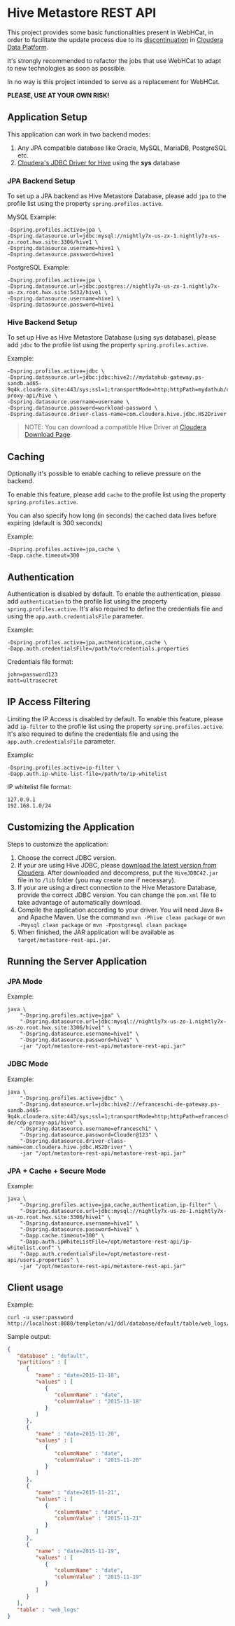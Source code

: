 # Hive Metastore REST API

This project provides some basic functionalities present in WebHCat, in order to facilitate 
the update process due to its [discontinuation](https://docs.cloudera.com/cdp-private-cloud-upgrade/latest/upgrade/topics/hive-unsupported.html) in
[Cloudera Data Platform](https://www.cloudera.com/products/cloudera-data-platform.html). 

It's strongly recommended to refactor the jobs that use WebHCat to adapt to new technologies as soon as possible.

In no way is this project intended to serve as a replacement for WebHCat.

**PLEASE, USE AT YOUR OWN RISK!**

## Application Setup

This application can work in two backend modes:

1. Any JPA compatible database like Oracle, MySQL, MariaDB, PostgreSQL etc.
2. [Cloudera's JDBC Driver for Hive](https://www.cloudera.com/downloads/connectors/hive/jdbc) using the **sys** database

### JPA Backend Setup

To set up a JPA backend as Hive Metastore Database, please add `jpa` to the profile list using the property 
`spring.profiles.active`.

MySQL Example: 
```
-Dspring.profiles.active=jpa \
-Dspring.datasource.url=jdbc:mysql://nightly7x-us-zx-1.nightly7x-us-zx.root.hwx.site:3306/hive1 \
-Dspring.datasource.username=hive1 \
-Dspring.datasource.password=hive1
```

PostgreSQL Example:
```
-Dspring.profiles.active=jpa \
-Dspring.datasource.url=jdbc:postgres://nightly7x-us-zx-1.nightly7x-us-zx.root.hwx.site:5432/hive1 \
-Dspring.datasource.username=hive1 \
-Dspring.datasource.password=hive1
```

### Hive Backend Setup

To set up Hive as Hive Metastore Database (using sys database), please add `jdbc` to the profile list using 
the property `spring.profiles.active`.

Example: 
```
-Dspring.profiles.active=jdbc \
-Dspring.datasource.url=jdbc:jdbc:hive2://mydatahub-gateway.ps-sandb.a465-9q4k.cloudera.site:443/sys;ssl=1;transportMode=http;httpPath=mydathub/cdp-proxy-api/hive \
-Dspring.datasource.username=username \
-Dspring.datasource.password=workload-password \
-Dspring.datasource.driver-class-name=com.cloudera.hive.jdbc.HS2Driver
```

> NOTE: You can download a compatible Hive Driver at [Cloudera Download Page](https://www.cloudera.com/downloads/connectors/hive/jdbc).

## Caching

Optionally it's possible to enable caching to relieve pressure on the backend.

To enable this feature, please add `cache` to the profile list using the property `spring.profiles.active`.

You can also specify how long (in seconds) the cached data lives before expiring (default is 300 seconds)

Example: 
```
-Dspring.profiles.active=jpa,cache \
-Dapp.cache.timeout=300
```

## Authentication

Authentication is disabled by default. To enable the authentication, please add `authentication` to the profile 
list using the property `spring.profiles.active`. It's also required to define the credentials file and using the 
`app.auth.credentialsFile` parameter.

Example: 
```
-Dspring.profiles.active=jpa,authentication,cache \
-Dapp.auth.credentialsFile=/path/to/credentials.properties
```

Credentials file format:
```
john=password123
matt=ultrasecret
```

## IP Access Filtering

Limiting the IP Access is disabled by default. To enable this feature, please add `ip-filter` to the profile list 
using the property `spring.profiles.active`. It's also required to define the credentials file and using the 
`app.auth.credentialsFile` parameter.

Example:
```
-Dspring.profiles.active=ip-filter \
-Dapp.auth.ip-white-list-file=/path/to/ip-whitelist
```

IP whitelist file format:
```
127.0.0.1
192.168.1.0/24
```

## Customizing the Application

Steps to customize the application:

1. Choose the correct JDBC version.
2. If your are using Hive JDBC, please [download the latest version from Cloudera](https://www.cloudera.com/downloads/connectors/hive/jdbc).
   After downloaded and decompress, put the `HiveJDBC42.jar` file in to `/lib` folder (you may create one if necessary). 
3. If your are using a direct connection to the Hive Metastore Database, provide the correct JDBC version. You can
   change the `pom.xml` file to take advantage of automatically download.
4. Compile the application according to your driver. You will need Java 8+ and Apache Maven. Use the command 
   `mvn -Phive clean package` or `mvn -Pmysql clean package` or `mvn -Ppostgresql clean package` 
5. When finished, the JAR application will be available as `target/metastore-rest-api.jar`.

## Running the Server Application

### JPA Mode

Example:
```
java \
    "-Dspring.profiles.active=jpa" \
    "-Dspring.datasource.url=jdbc:mysql://nightly7x-us-zo-1.nightly7x-us-zo.root.hwx.site:3306/hive1" \
    "-Dspring.datasource.username=hive1" \
    "-Dspring.datasource.password=hive1" \
    -jar "/opt/metastore-rest-api/metastore-rest-api.jar"
```

### JDBC Mode

Example:
```
java \
    "-Dspring.profiles.active=jdbc" \
    "-Dspring.datasource.url=jdbc:hive2://efranceschi-de-gateway.ps-sandb.a465-9q4k.cloudera.site:443/sys;ssl=1;transportMode=http;httpPath=efranceschi-de/cdp-proxy-api/hive" \
    "-Dspring.datasource.username=efranceschi" \
    "-Dspring.datasource.password=Clouder@123" \
    "-Dspring.datasource.driver-class-name=com.cloudera.hive.jdbc.HS2Driver" \
    -jar "/opt/metastore-rest-api/metastore-rest-api.jar"
```

### JPA + Cache + Secure Mode

Example:
```
java \
    "-Dspring.profiles.active=jpa,cache,authentication,ip-filter" \
    "-Dspring.datasource.url=jdbc:mysql://nightly7x-us-zo-1.nightly7x-us-zo.root.hwx.site:3306/hive1" \
    "-Dspring.datasource.username=hive1" \
    "-Dspring.datasource.password=hive1" \
    "-Dapp.cache.timeout=300" \
    "-Dapp.auth.ipWhiteListFile=/opt/metastore-rest-api/ip-whitelist.conf" \
    "-Dapp.auth.credentialsFile=/opt/metastore-rest-api/users.properties" \
    -jar "/opt/metastore-rest-api/metastore-rest-api.jar"
```

## Client usage

Example:
```
curl -u user:password http://localhost:8080/templeton/v1/ddl/database/default/table/web_logs/partition
```

Sample output:
```json
{
   "database" : "default",
   "partitions" : [
      {
         "name" : "date=2015-11-18",
         "values" : [
            {
               "columnName" : "date",
               "columnValue" : "2015-11-18"
            }
         ]
      },
      {
         "name" : "date=2015-11-20",
         "values" : [
            {
               "columnName" : "date",
               "columnValue" : "2015-11-20"
            }
         ]
      },
      {
         "name" : "date=2015-11-21",
         "values" : [
            {
               "columnName" : "date",
               "columnValue" : "2015-11-21"
            }
         ]
      },
      {
         "name" : "date=2015-11-19",
         "values" : [
            {
               "columnName" : "date",
               "columnValue" : "2015-11-19"
            }
         ]
      }
   ],
   "table" : "web_logs"
}
```

